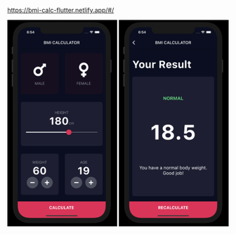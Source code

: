 https://bmi-calc-flutter.netlify.app/#/
<p align="center">
  <img src="img-1.png" width="250" title="BMI">
    <img src="img-2.png" width="250" title="BMI">

</p>

